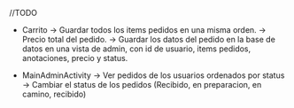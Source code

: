 //TODO 

- Carrito -> Guardar todos los items pedidos en una misma orden.
          -> Precio total del pedido. 
          -> Guardar los datos del pedido en la base de datos en una vista de admin, con id de usuario, items pedidos, anotaciones, precio y status.

- MainAdminActivity -> Ver pedidos de los usuarios ordenados por status
                    -> Cambiar el status de los pedidos (Recibido, en preparacion, en camino, recibido)
